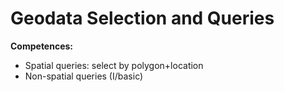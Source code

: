 # Geodata Selection and Queries
**Competences:**
* Spatial queries: select by polygon+location
* Non-spatial queries (I/basic)